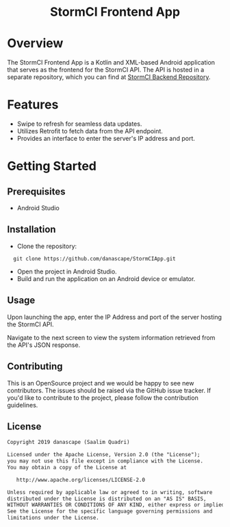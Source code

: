 <h1 align="center">StormCI Frontend App</h1>

# Overview
The StormCI Frontend App is a Kotlin and XML-based Android application that serves as the frontend for the StormCI API. The API is hosted in a separate repository, which you can find at [StormCI Backend Repository](https://github.com/danascape/stormCI-backend-rs).

# Features
* Swipe to refresh for seamless data updates.
* Utilizes Retrofit to fetch data from the API endpoint.
* Provides an interface to enter the server's IP address and port.

# Getting Started

## Prerequisites
* Android Studio

## Installation

* Clone the repository:
```
  git clone https://github.com/danascape/StormCIApp.git
```

* Open the project in Android Studio.
* Build and run the application on an Android device or emulator.

## Usage
Upon launching the app, enter the IP Address and port of the server hosting the StormCI API.

Navigate to the next screen to view the system information retrieved from the API's JSON response.

## Contributing
This is an OpenSource project and we would be happy to see new contributors. The issues should be raised via the GitHub issue tracker.
If you'd like to contribute to the project, please follow the contribution guidelines.

## License
```xml
Copyright 2019 danascape (Saalim Quadri)

Licensed under the Apache License, Version 2.0 (the "License");
you may not use this file except in compliance with the License.
You may obtain a copy of the License at

   http://www.apache.org/licenses/LICENSE-2.0

Unless required by applicable law or agreed to in writing, software
distributed under the License is distributed on an "AS IS" BASIS,
WITHOUT WARRANTIES OR CONDITIONS OF ANY KIND, either express or implied.
See the License for the specific language governing permissions and
limitations under the License.
```
